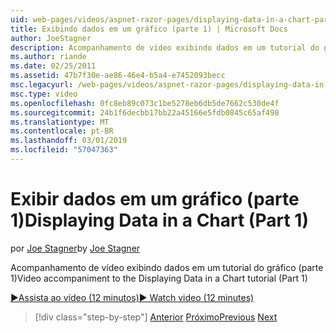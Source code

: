 ```yaml
---
uid: web-pages/videos/aspnet-razor-pages/displaying-data-in-a-chart-part-1
title: Exibindo dados em um gráfico (parte 1) | Microsoft Docs
author: JoeStagner
description: Acompanhamento de vídeo exibindo dados em um tutorial do gráfico (parte 1)
ms.author: riande
ms.date: 02/25/2011
ms.assetid: 47b7f30e-ae86-46e4-b5a4-e7452093becc
msc.legacyurl: /web-pages/videos/aspnet-razor-pages/displaying-data-in-a-chart-part-1
msc.type: video
ms.openlocfilehash: 0fc8eb89c073c1be5278eb6db5de7662c530de4f
ms.sourcegitcommit: 24b1f6decbb17bb22a45166e5fdb0845c65af498
ms.translationtype: MT
ms.contentlocale: pt-BR
ms.lasthandoff: 03/01/2019
ms.locfileid: "57047363"
---
```

<a name="displaying-data-in-a-chart-part-1"></a><span data-ttu-id="7e915-103">Exibir dados em um gráfico (parte 1)</span><span class="sxs-lookup"><span data-stu-id="7e915-103">Displaying Data in a Chart (Part 1)</span></span>
====================
<span data-ttu-id="7e915-104">por [Joe Stagner](https://github.com/JoeStagner)</span><span class="sxs-lookup"><span data-stu-id="7e915-104">by [Joe Stagner](https://github.com/JoeStagner)</span></span>

<span data-ttu-id="7e915-105">Acompanhamento de vídeo exibindo dados em um tutorial do gráfico (parte 1)</span><span class="sxs-lookup"><span data-stu-id="7e915-105">Video accompaniment to the Displaying Data in a Chart tutorial (Part 1)</span></span>

[<span data-ttu-id="7e915-106">&#9654;Assista ao vídeo (12 minutos)</span><span class="sxs-lookup"><span data-stu-id="7e915-106">&#9654; Watch video (12 minutes)</span></span>](https://channel9.msdn.com/Blogs/ASP-NET-Site-Videos/displaying-data-in-a-chart-part-1)

> [!div class="step-by-step"]
> <span data-ttu-id="7e915-107">[Anterior](displaying-data-in-a-grid.md)
> [Próximo](displaying-data-in-a-chart-part-2.md)</span><span class="sxs-lookup"><span data-stu-id="7e915-107">[Previous](displaying-data-in-a-grid.md)
[Next](displaying-data-in-a-chart-part-2.md)</span></span>
